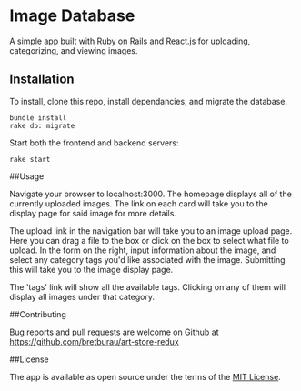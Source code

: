 # Image Database

A simple app built with Ruby on Rails and React.js for uploading, categorizing, and viewing images.

## Installation

To install, clone this repo, install dependancies, and migrate the database.

```
bundle install
rake db: migrate
```

Start both the frontend and backend servers:

```
rake start
```

##Usage

Navigate your browser to localhost:3000. The homepage displays all of the currently uploaded images. The link on each card will take you to the display page for said image for more details. 

The upload link in the navigation bar will take you to an image upload page. Here you can drag a file to the box or click on the box to select what file to upload. In the form on the right, input information about the image, and select any category tags you'd like associated with the image. Submitting this will take you to the image display page.

The 'tags' link will show all the available tags. Clicking on any of them will display all images under that category.

##Contributing 

Bug reports and pull requests are welcome on Github at https://github.com/bretburau/art-store-redux

##License

The app is available as open source under the terms of the [MIT License](http://opensource.org/licenses/MIT).